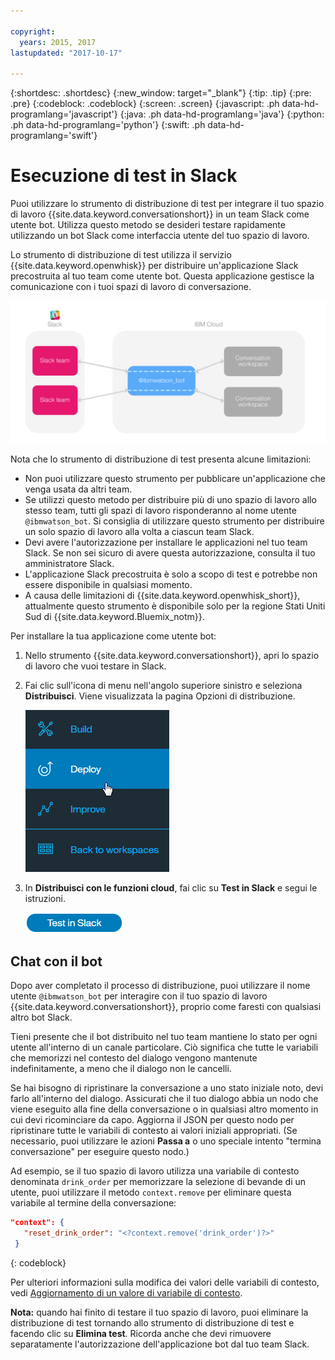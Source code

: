 ```yaml
---

copyright:
  years: 2015, 2017
lastupdated: "2017-10-17"

---
```


{:shortdesc: .shortdesc}
{:new_window: target="_blank"}
{:tip: .tip}
{:pre: .pre}
{:codeblock: .codeblock}
{:screen: .screen}
{:javascript: .ph data-hd-programlang='javascript'}
{:java: .ph data-hd-programlang='java'}
{:python: .ph data-hd-programlang='python'}
{:swift: .ph data-hd-programlang='swift'}

# Esecuzione di test in Slack

Puoi utilizzare lo strumento di distribuzione di test per integrare il tuo spazio di lavoro {{site.data.keyword.conversationshort}} in un team Slack come utente bot. Utilizza questo metodo se desideri testare rapidamente utilizzando un bot Slack come interfaccia utente del tuo spazio di lavoro.

Lo strumento di distribuzione di test utilizza il servizio {{site.data.keyword.openwhisk}} per distribuire un'applicazione Slack precostruita al tuo team come utente bot. Questa applicazione gestisce la comunicazione con i tuoi spazi di lavoro di conversazione.

![Diagramma di panoramica della distribuzione di test](images/testdeploy_diagram.png)

Nota che lo strumento di distribuzione di test presenta alcune limitazioni:

- Non puoi utilizzare questo strumento per pubblicare un'applicazione che venga usata da altri team. 
- Se utilizzi questo metodo per distribuire più di uno spazio di lavoro allo stesso team, tutti gli spazi di lavoro risponderanno al nome utente `@ibmwatson_bot`. Si consiglia di utilizzare questo strumento per distribuire un solo spazio di lavoro alla volta a ciascun team Slack.
- Devi avere l'autorizzazione per installare le applicazioni nel tuo team Slack. Se non sei sicuro di avere questa autorizzazione, consulta il tuo amministratore Slack.
- L'applicazione Slack precostruita è solo a scopo di test e potrebbe non essere disponibile in qualsiasi momento.
- A causa delle limitazioni di {{site.data.keyword.openwhisk_short}}, attualmente questo strumento è disponibile solo per la regione Stati Uniti Sud di {{site.data.keyword.Bluemix_notm}}.

Per installare la tua applicazione come utente bot:

1. Nello strumento {{site.data.keyword.conversationshort}}, apri lo spazio di lavoro che vuoi testare in Slack.
1. Fai clic sull'icona di menu nell'angolo superiore sinistro e seleziona **Distribuisci**. Viene visualizzata la pagina Opzioni di distribuzione.

   ![Opzioni del menu rapido di distribuzione](images/deploy_menu_testdeploy.png)

1. In **Distribuisci con le funzioni cloud**, fai clic su **Test in Slack** e segui le istruzioni.

   ![Pulsante Crea test Slack](images/testdeploy_testinslack.png)

## Chat con il bot

Dopo aver completato il processo di distribuzione, puoi utilizzare il nome utente `@ibmwatson_bot` per interagire con il tuo spazio di lavoro {{site.data.keyword.conversationshort}}, proprio come faresti con qualsiasi altro bot Slack.

Tieni presente che il bot distribuito nel tuo team mantiene lo stato per ogni utente all'interno di un canale particolare. Ciò significa che tutte le variabili che memorizzi nel contesto del dialogo vengono mantenute indefinitamente, a meno che il dialogo non le cancelli.

Se hai bisogno di ripristinare la conversazione a uno stato iniziale noto, devi farlo all'interno del dialogo. Assicurati che il tuo dialogo abbia un nodo che viene eseguito alla fine della conversazione o in qualsiasi altro momento in cui devi ricominciare da capo. Aggiorna il JSON per questo nodo per ripristinare tutte le variabili di contesto ai valori iniziali appropriati. (Se necessario, puoi utilizzare le azioni **Passa a** o uno speciale intento "termina conversazione" per eseguire questo nodo.)

Ad esempio, se il tuo spazio di lavoro utilizza una variabile di contesto denominata `drink_order` per memorizzare la selezione di bevande di un utente, puoi utilizzare il metodo `context.remove` per eliminare questa variabile al termine della conversazione: 

```json
"context": {
   "reset_drink_order": "<?context.remove('drink_order')?>"
 }
```
{: codeblock}

Per ulteriori informazioni sulla modifica dei valori delle variabili di contesto, vedi [Aggiornamento di un valore di variabile di contesto](dialog-build.html#updating-a-context-variable-value).

**Nota:** quando hai finito di testare il tuo spazio di lavoro, puoi eliminare la distribuzione di test tornando allo strumento di distribuzione di test e facendo clic su **Elimina test**. Ricorda anche che devi rimuovere separatamente l'autorizzazione dell'applicazione bot dal tuo team Slack.
